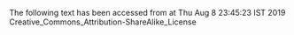 The following text has been accessed from at Thu Aug 8 23:45:23 IST 2019
Creative_Commons_Attribution-ShareAlike_License
